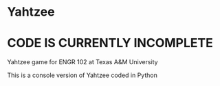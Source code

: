 # Yahtzee

# CODE IS CURRENTLY INCOMPLETE

Yahtzee game for ENGR 102 at Texas A&M University

This is a console version of Yahtzee coded in Python
